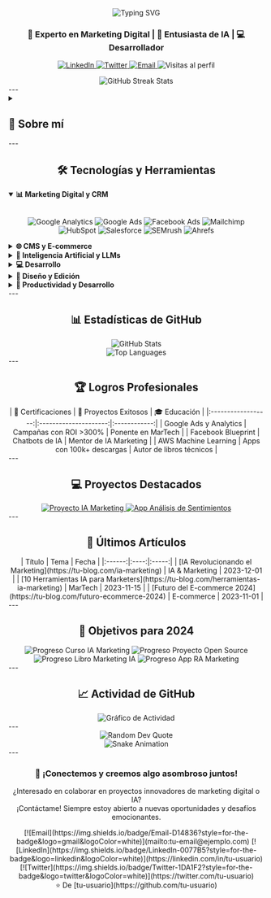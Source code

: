 
<div align="center"> <img src="https://readme-typing-svg.herokuapp.com?font=Poppins&weight=600&size=40&pause=1000&color=F7F7F7&center=true&vCenter=true&width=435&lines=Hola%2C+soy+%5BTu+Nombre%5D" alt="Typing SVG" /> <h3>🚀 Experto en Marketing Digital | 🤖 Entusiasta de IA | 💻 Desarrollador</h3> </div> <p align="center"> <a href="https://linkedin.com/in/tu-usuario"> <img src="https://img.shields.io/badge/-LinkedIn-0077B5?style=for-the-badge&logo=linkedin&logoColor=white" alt="LinkedIn"/> </a> <a href="https://twitter.com/tu-usuario"> <img src="https://img.shields.io/badge/-Twitter-1DA1F2?style=for-the-badge&logo=twitter&logoColor=white" alt="Twitter"/> </a> <a href="mailto:tu-email@ejemplo.com"> <img src="https://img.shields.io/badge/-Email-D14836?style=for-the-badge&logo=gmail&logoColor=white" alt="Email"/> </a> <img src="https://komarev.com/ghpvc/?username=tu-usuario&style=for-the-badge&color=blueviolet" alt="Visitas al perfil"/> </p> <div align="center"> <img src="https://github-readme-streak-stats.herokuapp.com/?user=tu-usuario&theme=radical&hide_border=true" alt="GitHub Streak Stats"/> </div> --- <details> <summary><h2>🎯 Sobre mí</h2></summary> <p align="center"> Soy un profesional multifacético con experiencia en marketing digital, desarrollo de software e inteligencia artificial. Mi pasión es combinar estas disciplinas para crear soluciones innovadoras y efectivas. </p> - 🔭 Actualmente estoy trabajando en **campañas de marketing impulsadas por IA** - 🌱 Estoy aprendiendo **nuevas aplicaciones de LLMs en marketing** - 👯 Busco colaborar en **proyectos que integren marketing, IA y desarrollo** - 💬 Pregúntame sobre **estrategias de marketing digital, IA generativa, o desarrollo de apps** - ⚡ Dato curioso: **Uso IA para optimizar mi flujo de trabajo diario** </details> --- <h2 align="center">🛠️ Tecnologías y Herramientas</h2> <details open> <summary><b>📊 Marketing Digital y CRM</b></summary> <br/> <p align="center"> <img src="https://img.shields.io/badge/Google%20Analytics-E37400?style=for-the-badge&logo=google%20analytics&logoColor=white" alt="Google Analytics"/> <img src="https://img.shields.io/badge/Google%20Ads-4285F4?style=for-the-badge&logo=google-ads&logoColor=white" alt="Google Ads"/> <img src="https://img.shields.io/badge/Facebook%20Ads-1877F2?style=for-the-badge&logo=facebook&logoColor=white" alt="Facebook Ads"/> <img src="https://img.shields.io/badge/Mailchimp-FFE01B?style=for-the-badge&logo=mailchimp&logoColor=black" alt="Mailchimp"/> <img src="https://img.shields.io/badge/HubSpot-FF7A59?style=for-the-badge&logo=hubspot&logoColor=white" alt="HubSpot"/> <img src="https://img.shields.io/badge/Salesforce-00A1E0?style=for-the-badge&logo=salesforce&logoColor=white" alt="Salesforce"/> <img src="https://img.shields.io/badge/SEMrush-FF642D?style=for-the-badge&logo=semrush&logoColor=white" alt="SEMrush"/> <img src="https://img.shields.io/badge/Ahrefs-2563EB?style=for-the-badge&logo=ahrefs&logoColor=white" alt="Ahrefs"/> </p> </details> <details> <summary><b>🌐 CMS y E-commerce</b></summary> <br/> <p align="center"> <img src="https://img.shields.io/badge/WordPress-%23117AC9.svg?style=for-the-badge&logo=WordPress&logoColor=white" alt="WordPress"/> <img src="https://img.shields.io/badge/Shopify-%237AB55C.svg?style=for-the-badge&logo=shopify&logoColor=white" alt="Shopify"/> <img src="https://img.shields.io/badge/Wix-000?style=for-the-badge&logo=wix&logoColor=white" alt="Wix"/> <img src="https://img.shields.io/badge/Squarespace-000000?style=for-the-badge&logo=squarespace&logoColor=white" alt="Squarespace"/> </p> </details> <details> <summary><b>🤖 Inteligencia Artificial y LLMs</b></summary> <br/> <p align="center"> <img src="https://img.shields.io/badge/ChatGPT-74aa9c?style=for-the-badge&logo=openai&logoColor=white" alt="ChatGPT"/> <img src="https://img.shields.io/badge/GPT--3-412991?style=for-the-badge&logo=openai&logoColor=white" alt="GPT-3"/> <img src="https://img.shields.io/badge/DALL·E-5A2A81?style=for-the-badge&logo=openai&logoColor=white" alt="DALL·E"/> <img src="https://img.shields.io/badge/Midjourney-1B3_5_87?style=for-the-badge&logo=midjourney&logoColor=white" alt="Midjourney"/> <img src="https://img.shields.io/badge/Stable%20Diffusion-843B62?style=for-the-badge&logo=stylediffusion&logoColor=white" alt="Stable Diffusion"/> <img src="https://img.shields.io/badge/Hugging%20Face-FFD21E?style=for-the-badge&logo=huggingface&logoColor=black" alt="Hugging Face"/> <img src="https://img.shields.io/badge/TensorFlow-FF6F00?style=for-the-badge&logo=tensorflow&logoColor=white" alt="TensorFlow"/> <img src="https://img.shields.io/badge/PyTorch-EE4C2C?style=for-the-badge&logo=pytorch&logoColor=white" alt="PyTorch"/> </p> </details> <details> <summary><b>💻 Desarrollo</b></summary> <br/> <p align="center"> <img src="https://img.shields.io/badge/Python-3776AB?style=for-the-badge&logo=python&logoColor=white" alt="Python"/> <img src="https://img.shields.io/badge/Java-ED8B00?style=for-the-badge&logo=java&logoColor=white" alt="Java"/> <img src="https://img.shields.io/badge/Flutter-02569B?style=for-the-badge&logo=flutter&logoColor=white" alt="Flutter"/> <img src="https://img.shields.io/badge/Dart-0175C2?style=for-the-badge&logo=dart&logoColor=white" alt="Dart"/> <img src="https://img.shields.io/badge/Scikit--learn-F7931E?style=for-the-badge&logo=scikit-learn&logoColor=white" alt="Scikit-learn"/> <img src="https://img.shields.io/badge/Pandas-150458?style=for-the-badge&logo=pandas&logoColor=white" alt="Pandas"/> <img src="https://img.shields.io/badge/Numpy-013243?style=for-the-badge&logo=numpy&logoColor=white" alt="NumPy"/> </p> </details> <details> <summary><b>🎨 Diseño y Edición</b></summary> <br/> <p align="center"> <img src="https://img.shields.io/badge/Adobe%20Photoshop-31A8FF?style=for-the-badge&logo=Adobe%20Photoshop&logoColor=black" alt="Adobe Photoshop"/> <img src="https://img.shields.io/badge/Adobe%20Illustrator-FF9A00?style=for-the-badge&logo=adobe%20illustrator&logoColor=white" alt="Adobe Illustrator"/> <img src="https://img.shields.io/badge/Adobe%20Premiere%20Pro-9999FF?style=for-the-badge&logo=Adobe%20Premiere%20Pro&logoColor=white" alt="Adobe Premiere Pro"/> <img src="https://img.shields.io/badge/Adobe%20After%20Effects-9999FF?style=for-the-badge&logo=Adobe%20After%20Effects&logoColor=white" alt="Adobe After Effects"/> <img src="https://img.shields.io/badge/Adobe%20XD-470137?style=for-the-badge&logo=Adobe%20XD&logoColor=#FF61F6" alt="Adobe XD"/> <img src="https://img.shields.io/badge/Canva-%2300C4CC.svg?&style=for-the-badge&logo=Canva&logoColor=white" alt="Canva"/> </p> </details> <details> <summary><b>📝 Productividad y Desarrollo</b></summary> <br/> <p align="center"> <img src="https://img.shields.io/badge/Obsidian-483699?style=for-the-badge&logo=obsidian&logoColor=white" alt="Obsidian"/> <img src="https://img.shields.io/badge/Notion-000000?style=for-the-badge&logo=notion&logoColor=white" alt="Notion"/> <img src="https://img.shields.io/badge/Visual%20Studio%20Code-007ACC?style=for-the-badge&logo=visual-studio-code&logoColor=white" alt="VS Code"/> <img src="https://img.shields.io/badge/GitHub%20Copilot-000000?style=for-the-badge&logo=github&logoColor=white" alt="GitHub Copilot"/> </p> </details> --- <h2 align="center">📊 Estadísticas de GitHub</h2> <div align="center"> <img src="https://github-readme-stats.vercel.app/api?username=tu-usuario&show_icons=true&theme=radical" alt="GitHub Stats" /> </div> <div align="center"> <img src="https://github-readme-stats.vercel.app/api/top-langs/?username=tu-usuario&layout=compact&theme=radical" alt="Top Languages" /> </div> --- <h2 align="center">🏆 Logros Profesionales</h2> <div align="center"> | 🥇 Certificaciones | 🚀 Proyectos Exitosos | 🎓 Educación | |:------------------:|:---------------------:|:------------:| | Google Ads y Analytics | Campañas con ROI >300% | Ponente en MarTech | | Facebook Blueprint | Chatbots de IA | Mentor de IA Marketing | | AWS Machine Learning | Apps con 100k+ descargas | Autor de libros técnicos | </div> --- <h2 align="center">💻 Proyectos Destacados</h2> <div align="center"> <a href="https://github.com/tu-usuario/proyecto-ia-marketing"> <img src="https://github-readme-stats.vercel.app/api/pin/?username=tu-usuario&repo=proyecto-ia-marketing&theme=radical" alt="Proyecto IA Marketing" /> </a> <a href="https://github.com/tu-usuario/app-analisis-sentimientos"> <img src="https://github-readme-stats.vercel.app/api/pin/?username=tu-usuario&repo=app-analisis-sentimientos&theme=radical" alt="App Análisis de Sentimientos" /> </a> </div> --- <h2 align="center">📝 Últimos Artículos</h2> <div align="center"> | Título | Tema | Fecha | |:------:|:----:|:-----:| | [IA Revolucionando el Marketing](https://tu-blog.com/ia-marketing) | IA & Marketing | 2023-12-01 | | [10 Herramientas IA para Marketers](https://tu-blog.com/herramientas-ia-marketing) | MarTech | 2023-11-15 | | [Futuro del E-commerce 2024](https://tu-blog.com/futuro-ecommerce-2024) | E-commerce | 2023-11-01 | </div> --- <h2 align="center">🎯 Objetivos para 2024</h2> <div align="center"> <img src="https://progress-bar.dev/20/?title=Curso%20IA%20Marketing&width=500" alt="Progreso Curso IA Marketing"> <img src="https://progress-bar.dev/50/?title=Proyecto%20Open%20Source&width=500" alt="Progreso Proyecto Open Source"> <img src="https://progress-bar.dev/75/?title=Libro%20Marketing%20IA&width=500" alt="Progreso Libro Marketing IA"> <img src="https://progress-bar.dev/30/?title=App%20RA%20Marketing&width=500" alt="Progreso App RA Marketing"> </div> --- <h2 align="center">📈 Actividad de GitHub</h2> <div align="center"> <img src="https://github-readme-activity-graph.vercel.app/graph?username=tu-usuario&theme=react-dark" alt="Gráfico de Actividad"> </div> --- <div align="center"> <img src="https://quotes-github-readme.vercel.app/api?type=horizontal&theme=radical" alt="Random Dev Quote" /> </div> <div align="center"> <img src="https://github.com/tu-usuario/tu-usuario/blob/output/github-contribution-grid-snake.svg" alt="Snake Animation"> </div> --- <div align="center"> <h3>🤝 ¡Conectemos y creemos algo asombroso juntos!</h3> <p>¿Interesado en colaborar en proyectos innovadores de marketing digital o IA?<br>¡Contáctame! Siempre estoy abierto a nuevas oportunidades y desafíos emocionantes.</p> [![Email](https://img.shields.io/badge/Email-D14836?style=for-the-badge&logo=gmail&logoColor=white)](mailto:tu-email@ejemplo.com) [![LinkedIn](https://img.shields.io/badge/LinkedIn-0077B5?style=for-the-badge&logo=linkedin&logoColor=white)](https://linkedin.com/in/tu-usuario) [![Twitter](https://img.shields.io/badge/Twitter-1DA1F2?style=for-the-badge&logo=twitter&logoColor=white)](https://twitter.com/tu-usuario) </div> <div align="center"> ⭐️ De [tu-usuario](https://github.com/tu-usuario) </div>
